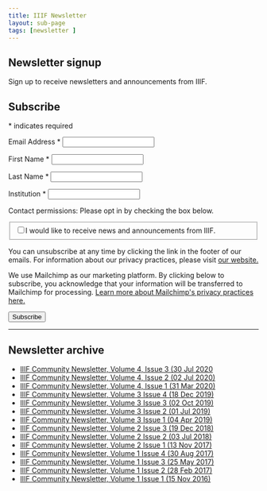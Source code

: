 ```yaml
---
title: IIIF Newsletter
layout: sub-page
tags: [newsletter ]
---
```


<section class="about-content wrapper">

## Newsletter signup

Sign up to receive newsletters and announcements from IIIF.

<!-- Begin Mailchimp Signup Form -->

<div id="mc_embed_signup">
<form action="https://iiif.us8.list-manage.com/subscribe/post?u=0c57841c2f33e7c939a5e8659&amp;id=806d94dab9" method="post" id="mc-embedded-subscribe-form" name="mc-embedded-subscribe-form" class="validate" target="_blank" novalidate>

<div id="mc_embed_signup_scroll">

<h2>Subscribe</h2>

<div class="indicates-required">

<span class="asterisk">*</span> indicates required

</div>

<div class="mc-field-group">

<label for="mce-EMAIL">Email Address  <span class="asterisk">*</span>
</label><input type="email" value="" name="EMAIL" class="required email" id="mce-EMAIL">

</div>

<div class="mc-field-group">

<label for="mce-FNAME">First Name  <span class="asterisk">*</span>
</label><input type="text" value="" name="FNAME" class="required" id="mce-FNAME">

</div>

<div class="mc-field-group">

<label for="mce-LNAME">Last Name  <span class="asterisk">*</span>
</label><input type="text" value="" name="LNAME" class="required" id="mce-LNAME">

</div>

<div class="mc-field-group">
<label for="mce-MMERGE6">Institution  <span class="asterisk">*</span>
</label><input type="text" value="" name="MMERGE6" class="required" id="mce-MMERGE6">

</div>

<div id="mergeRow-gdpr" class="mergeRow gdpr-mergeRow content__gdprBlock mc-field-group">

<div class="content__gdpr">

<span><label>Contact permissions</label>: Please opt in by checking the box below.</span>

<fieldset class="mc_fieldset gdprRequired mc-field-group" name="interestgroup_field">
<label class="checkbox subfield" for="gdpr_24489"><input type="checkbox" id="gdpr_24489" name="gdpr[24489]" value="Y" class="av-checkbox gdpr"><span>I would like to receive news and announcements from IIIF.</span> </label>
</fieldset>

<p>You can unsubscribe at any time by clicking the link in the footer of our emails. For information about our privacy practices, please visit <a href="https://iiif.io/privacy/">our website.</a></p>

</div>

<div class="content__gdprLegal">

<p>We use Mailchimp as our marketing platform. By clicking below to subscribe, you acknowledge that your information will be transferred to Mailchimp for processing. <a href="https://mailchimp.com/legal/" target="_blank">Learn more about Mailchimp's privacy practices here.</a></p>

</div>

</div>

<div id="mce-responses" class="clear">

<div class="response" id="mce-error-response" style="display:none"></div>

<div class="response" id="mce-success-response" style="display:none"></div>

</div><!-- real people should not fill this in and expect good things - do not remove this or risk form bot signups-->

<div style="position: absolute; left: -5000px;" aria-hidden="true"><input type="text" name="b_0c57841c2f33e7c939a5e8659_806d94dab9" tabindex="-1" value="">
</div>

<div class="clear"><input type="submit" value="Subscribe" name="subscribe" id="mc-embedded-subscribe" class="button">
</div>

</div>

</form>

</div>

<!--End mc_embed_signup-->

--- 

## Newsletter archive

- [IIIF Community Newsletter, Volume 4, Issue 3 (30 Jul 2020](https://mailchi.mp/dda02250dbcd/iiif-newsletter-30-released-training-site-and-more-4842754)
- [IIIF Community Newsletter, Volume 4, Issue 2 (02 Jul 2020)](https://mailchi.mp/d565082d2385/iiif-newsletter-30-released-training-site-and-more)
- [IIIF Community Newsletter, Volume 4, Issue 1 (31 Mar 2020)](https://iiif.io/news/2020/03/31/newsletter/)
- [IIIF Community Newsletter, Volume 3 Issue 4 (18 Dec 2019)](https://iiif.io/news/2019/12/18/newsletter/)
- [IIIF Community Newsletter, Volume 3 Issue 3 (02 Oct 2019)](https://iiif.io/news/2019/10/02/newsletter/)
- [IIIF Community Newsletter, Volume 3 Issue 2 (01 Jul 2019)](https://iiif.io/news/2019/07/01/newsletter/)
- [IIIF Community Newsletter, Volume 3 Issue 1 (04 Apr 2019)](https://iiif.io/news/2019/04/04/newsletter/)
- [IIIF Community Newsletter, Volume 2 Issue 3 (19 Dec 2018)](https://iiif.io/news/2018/12/19/newsletter/)
- [IIIF Community Newsletter, Volume 2 Issue 2 (03 Jul 2018)](https://iiif.io/news/2018/07/03/newsletter/)
- [IIIF Community Newsletter, Volume 2 Issue 1 (13 Nov 2017)](https://iiif.io/news/2017/11/13/newsletter/)
- [IIIF Community Newsletter, Volume 1 Issue 4 (30 Aug 2017)](https://iiif.io/news/2017/08/30/newsletter/)
- [IIIF Community Newsletter, Volume 1 Issue 3 (25 May 2017)](https://iiif.io/news/2017/05/25/newsletter/)
- [IIIF Community Newsletter, Volume 1 Issue 2 (28 Feb 2017)](https://iiif.io/news/2017/02/28/newsletter/)
- [IIIF Community Newsletter, Volume 1 Issue 1 (15 Nov 2016)](https://iiif.io/news/2016/11/15/newsletter/)

</section>
